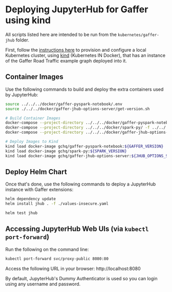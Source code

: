 # Deploying JupyterHub for Gaffer using kind

All scripts listed here are intended to be run from the `kubernetes/gaffer-jhub` folder.

First, follow the [instructions here](../../gaffer-road-traffic/docs/kind-deployment.md) to provision and configure a local Kubernetes cluster, using [kind](https://kind.sigs.k8s.io/) (Kubernetes IN Docker), that has an instance of the Gaffer Road Traffic example graph deployed into it.


## Container Images

Use the following commands to build and deploy the extra containers used by JupyterHub:
```bash
source ../../../docker/gaffer-pyspark-notebook/.env
source ./../../docker/gaffer-jhub-options-server/get-version.sh

# Build Container Images
docker-compose --project-directory ../../../docker/gaffer-pyspark-notebook/ -f ../../../docker/gaffer-pyspark-notebook/docker-compose.yaml build notebook
docker-compose --project-directory ../../../docker/spark-py/ -f ../../../docker/spark-py/docker-compose.yaml build
docker-compose --project-directory ../../../docker/gaffer-jhub-options-server/ -f ../../../docker/gaffer-jhub-options-server/docker-compose.yaml build

# Deploy Images to Kind
kind load docker-image gchq/gaffer-pyspark-notebook:${GAFFER_VERSION}
kind load docker-image gchq/spark-py:${SPARK_VERSION}
kind load docker-image gchq/gaffer-jhub-options-server:${JHUB_OPTIONS_SERVER_VERSION}
```


## Deploy Helm Chart

Once that's done, use the following commands to deploy a JupyterHub instance with Gaffer extensions:
```bash
helm dependency update
helm install jhub . -f ./values-insecure.yaml

helm test jhub
```


## Accessing JupyterHub Web UIs (via `kubectl port-forward`)

Run the following on the command line:
```bash
kubectl port-forward svc/proxy-public 8080:80
```

Access the following URL in your browser: 
http://localhost:8080

By default, JupyterHub's Dummy Authenticator is used so you can login using any username and password.

